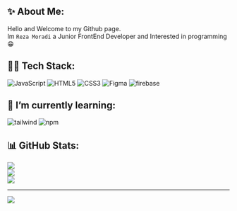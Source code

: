## ✨ About Me:
Hello and Welcome to my Github page. <br>Im `Reza Moradi` a Junior FrontEnd Developer and Interested in programming 😁


## 👨‍💻 Tech Stack:
![JavaScript](https://img.shields.io/badge/javascript-%23323330.svg?style=for-the-badge&logo=javascript&logoColor=%23F7DF1E) ![HTML5](https://img.shields.io/badge/html5-%23E34F26.svg?style=for-the-badge&logo=html5&logoColor=white) ![CSS3](https://img.shields.io/badge/css3-%231572B6.svg?style=for-the-badge&logo=css3&logoColor=white) ![Figma](https://img.shields.io/badge/figma-%23F24E1E.svg?style=for-the-badge&logo=figma&logoColor=white) ![firebase](	https://img.shields.io/badge/firebase-ffca28?style=for-the-badge&logo=firebase&logoColor=black)

## 🌱 I’m currently learning:

![tailwind](https://img.shields.io/badge/Tailwind_CSS-38B2AC?style=for-the-badge&logo=tailwind-css&logoColor=white)
![npm](	https://img.shields.io/badge/npm-CB3837?style=for-the-badge&logo=npm&logoColor=white)

## 📊 GitHub Stats:
![](https://github-readme-stats.vercel.app/api?username=Rezmo-Dev&theme=gotham&hide_border=false&include_all_commits=false&count_private=false)<br/>
![](https://nirzak-streak-stats.vercel.app/?user=Rezmo-Dev&theme=gotham&hide_border=false)<br/>
![](https://github-readme-stats.vercel.app/api/top-langs/?username=Rezmo-Dev&theme=gotham&hide_border=false&include_all_commits=false&count_private=false&layout=compact)

---
[![](https://visitcount.itsvg.in/api?id=Rezmo-Dev&icon=0&color=13)](https://visitcount.itsvg.in)

<!-- Proudly created with GPRM ( https://gprm.itsvg.in ) -->
